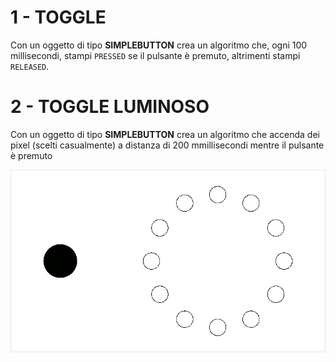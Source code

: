 # 1 - TOGGLE

Con un oggetto di tipo **SIMPLEBUTTON** crea un algoritmo che, ogni 100 millisecondi, stampi `PRESSED` se il pulsante è premuto, altrimenti stampi `RELEASED`.

# 2 - TOGGLE LUMINOSO

Con un oggetto di tipo **SIMPLEBUTTON** crea un algoritmo che accenda dei pixel (scelti casualmente) a distanza di 200 mmillisecondi mentre il pulsante è premuto

![](./toggle_luminoso.gif)
